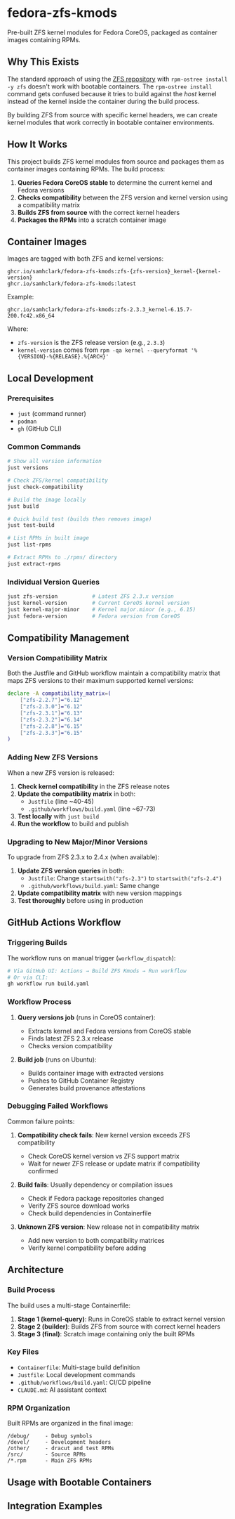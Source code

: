 # fedora-zfs-kmods

Pre-built ZFS kernel modules for Fedora CoreOS, packaged as container images containing RPMs.

## Why This Exists

The standard approach of using the [ZFS repository](https://openzfs.github.io/openzfs-docs/Getting%20Started/Fedora/index.html) with `rpm-ostree install -y zfs` doesn't work with bootable containers. The `rpm-ostree install` command gets confused because it tries to build against the *host* kernel instead of the kernel inside the container during the build process.

By building ZFS from source with specific kernel headers, we can create kernel modules that work correctly in bootable container environments.

## How It Works

This project builds ZFS kernel modules from source and packages them as container images containing RPMs. The build process:

1. **Queries Fedora CoreOS stable** to determine the current kernel and Fedora versions
2. **Checks compatibility** between the ZFS version and kernel version using a compatibility matrix
3. **Builds ZFS from source** with the correct kernel headers
4. **Packages the RPMs** into a scratch container image

## Container Images

Images are tagged with both ZFS and kernel versions:

```
ghcr.io/samhclark/fedora-zfs-kmods:zfs-{zfs-version}_kernel-{kernel-version}
ghcr.io/samhclark/fedora-zfs-kmods:latest
```

Example:
```
ghcr.io/samhclark/fedora-zfs-kmods:zfs-2.3.3_kernel-6.15.7-200.fc42.x86_64
```

Where:
- `zfs-version` is the ZFS release version (e.g., `2.3.3`)
- `kernel-version` comes from `rpm -qa kernel --queryformat '%{VERSION}-%{RELEASE}.%{ARCH}'`

## Local Development

### Prerequisites

- `just` (command runner)
- `podman` 
- `gh` (GitHub CLI)

### Common Commands

```bash
# Show all version information
just versions

# Check ZFS/kernel compatibility
just check-compatibility

# Build the image locally
just build

# Quick build test (builds then removes image)
just test-build

# List RPMs in built image
just list-rpms

# Extract RPMs to ./rpms/ directory
just extract-rpms
```

### Individual Version Queries

```bash
just zfs-version           # Latest ZFS 2.3.x version
just kernel-version        # Current CoreOS kernel version
just kernel-major-minor    # Kernel major.minor (e.g., 6.15)
just fedora-version        # Fedora version from CoreOS
```

## Compatibility Management

### Version Compatibility Matrix

Both the Justfile and GitHub workflow maintain a compatibility matrix that maps ZFS versions to their maximum supported kernel versions:

```bash
declare -A compatibility_matrix=(
    ["zfs-2.2.7"]="6.12"
    ["zfs-2.3.0"]="6.12"
    ["zfs-2.3.1"]="6.13"
    ["zfs-2.3.2"]="6.14"
    ["zfs-2.2.8"]="6.15"
    ["zfs-2.3.3"]="6.15"
)
```

### Adding New ZFS Versions

When a new ZFS version is released:

1. **Check kernel compatibility** in the ZFS release notes
2. **Update the compatibility matrix** in both:
   - `Justfile` (line ~40-45)
   - `.github/workflows/build.yaml` (line ~67-73)
3. **Test locally** with `just build`
4. **Run the workflow** to build and publish

### Upgrading to New Major/Minor Versions

To upgrade from ZFS 2.3.x to 2.4.x (when available):

1. **Update ZFS version queries** in both:
   - `Justfile`: Change `startswith("zfs-2.3")` to `startswith("zfs-2.4")`
   - `.github/workflows/build.yaml`: Same change
2. **Update compatibility matrix** with new version mappings
3. **Test thoroughly** before using in production

## GitHub Actions Workflow

### Triggering Builds

The workflow runs on manual trigger (`workflow_dispatch`):

```bash
# Via GitHub UI: Actions → Build ZFS Kmods → Run workflow
# Or via CLI:
gh workflow run build.yaml
```

### Workflow Process

1. **Query versions job** (runs in CoreOS container):
   - Extracts kernel and Fedora versions from CoreOS stable
   - Finds latest ZFS 2.3.x release
   - Checks version compatibility
   
2. **Build job** (runs on Ubuntu):
   - Builds container image with extracted versions
   - Pushes to GitHub Container Registry
   - Generates build provenance attestations

### Debugging Failed Workflows

Common failure points:

1. **Compatibility check fails**: New kernel version exceeds ZFS compatibility
   - Check CoreOS kernel version vs ZFS support matrix
   - Wait for newer ZFS release or update matrix if compatibility confirmed
   
2. **Build fails**: Usually dependency or compilation issues
   - Check if Fedora package repositories changed
   - Verify ZFS source download works
   - Check build dependencies in Containerfile
   
3. **Unknown ZFS version**: New release not in compatibility matrix
   - Add new version to both compatibility matrices
   - Verify kernel compatibility before adding

## Architecture

### Build Process

The build uses a multi-stage Containerfile:

1. **Stage 1 (kernel-query)**: Runs in CoreOS stable to extract kernel version
2. **Stage 2 (builder)**: Builds ZFS from source with correct kernel headers  
3. **Stage 3 (final)**: Scratch image containing only the built RPMs

### Key Files

- `Containerfile`: Multi-stage build definition
- `Justfile`: Local development commands
- `.github/workflows/build.yaml`: CI/CD pipeline
- `CLAUDE.md`: AI assistant context

### RPM Organization

Built RPMs are organized in the final image:
```
/debug/     - Debug symbols
/devel/     - Development headers  
/other/     - dracut and test RPMs
/src/       - Source RPMs
/*.rpm      - Main ZFS RPMs
```

## Usage with Bootable Containers

<!-- This section intentionally left blank -->
<!-- Usage patterns for bootc environments to be documented -->

## Integration Examples

<!-- This section intentionally left blank -->
<!-- Examples of using these RPMs in bootc images to be documented -->